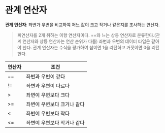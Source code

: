 # 관계 연산자
**관계 연산자**: 좌변가 우변을 비교하여 어느 값이 크고 작거나 같은지를 조사하는 연산자.  
> 피연산자를 2개 취하는 이항 연산자이다.
> ==와 !=는 상등 연산자로 분류한다.(관계 연산자와 상등 연산자는 연산 순위가 다름)
> 좌변과 우변의 데이터 타입은 같아야 한다.
> 관계 연산자는 수식을 평가하여 참이면 1을 리턴하고 거짓이면 0을 리턴한다.

|연산자|조건|
|----|----|
|==|좌변과 우변이 같다|
|!=|좌변과 우변이 다르다|
|>|좌변이 우변보다 크다|
|>=|좌변이 우변보다 크거나 같다|
|<|좌변이 우변보다 작다|
|<=|좌변이 우변보다 작거나 같다|
